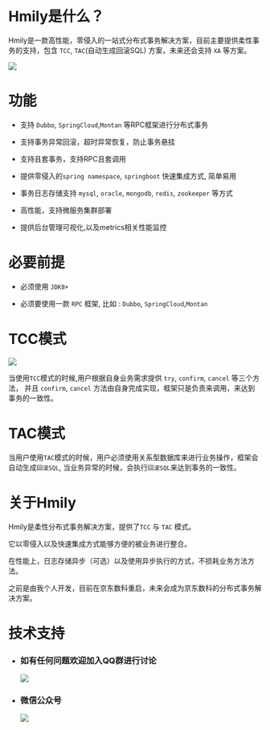 Hmily是什么？
================

Hmily是一款高性能，零侵入的一站式分布式事务解决方案，目前主要提供柔性事务的支持，包含 `TCC`, `TAC`(自动生成回滚SQL) 方案，未来还会支持 `XA` 等方案。

 ![](https://yu199195.github.io/images/hmily/hmily.png) 

#  功能
   
   *  支持 `Dubbo`, `SpringCloud`,`Montan` 等RPC框架进行分布式事务
   
   *  支持事务异常回滚，超时异常恢复，防止事务悬挂
   
   *  支持且套事务，支持RPC且套调用
   
   *  提供零侵入的`spring namespace`, `springboot` 快速集成方式, 简单易用
   
   *  事务日志存储支持 `mysql`, `oracle`, `mongodb`, `redis`, `zookeeper` 等方式
   
   *  高性能，支持微服务集群部署
   
   *  提供后台管理可视化,以及metrics相关性能监控
   

# 必要前提 

  * 必须使用 `JDK8+` 
  
  * 必须要使用一款 `RPC` 框架, 比如 : `Dubbo`, `SpringCloud`,`Montan`
  

# TCC模式

 ![](https://yu199195.github.io/images/hmily/hmily-tcc.png) 
 
   当使用`TCC`模式的时候,用户根据自身业务需求提供 `try`, `confirm`, `cancel` 等三个方法，
   并且 `confirm`, `cancel` 方法由自身完成实现，框架只是负责来调用，来达到事务的一致性。

# TAC模式  

   当用户使用`TAC`模式的时候，用户必须使用关系型数据库来进行业务操作，框架会自动生成`回滚SQL`,
   当业务异常的时候，会执行`回滚SQL`来达到事务的一致性。
   
  
# 关于Hmily 
    
   Hmily是柔性分布式事务解决方案，提供了`TCC` 与 `TAC` 模式。
   
   它以零侵入以及快速集成方式能够方便的被业务进行整合。
   
   在性能上，日志存储异步（可选）以及使用异步执行的方式，不损耗业务方法方法。
   
   之前是由我个人开发，目前在京东数科重启，未来会成为京东数科的分布式事务解决方案。

# 技术支持

 * ###  如有任何问题欢迎加入QQ群进行讨论
   ![](https://yu199195.github.io/images/qq.png)


 * ###  微信公众号
   ![](https://yu199195.github.io/images/public.jpg)

